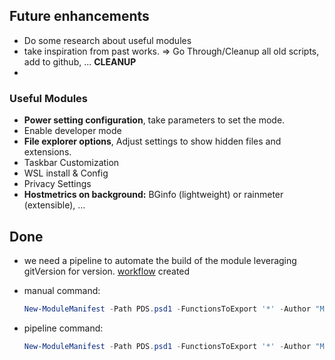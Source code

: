 ## Future enhancements

- Do some research about useful modules
- take inspiration from past works. => Go Through/Cleanup all old scripts, add to github, ... **CLEANUP**
- 

### Useful Modules

- **Power setting configuration**, take parameters to set the mode.
- Enable developer mode
- **File explorer options**, Adjust settings to show hidden files and extensions.
- Taskbar Customization
- WSL install & Config
- Privacy Settings
- **Hostmetrics on background:** BGinfo (lightweight) or rainmeter (extensible), ...



## Done

- we need a pipeline to automate the build of the module leveraging gitVersion for version. [workflow](./../../.github/workflows/publish-ps-module.yaml)  created

- manual command:
    ````powershell
    New-ModuleManifest -Path PDS.psd1 -FunctionsToExport '*' -Author "MKTHEPLUGG" -Description 'Personal Deploy Script' -CompanyName 'meti.pro'
    ````
  
- pipeline command:
    ````powershell
    New-ModuleManifest -Path PDS.psd1 -FunctionsToExport '*' -Author "MKTHEPLUGG" -Description 'Personal Deploy Script' -CompanyName 'meti.pro'
    ````